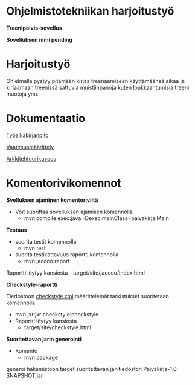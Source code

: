 # Ohjelmistotekniikan harjoitustyö

**Treenipäivis-sovellus**

**Sovelluksen nimi pending**


# Harjoitustyö
Ohjelmalla pystyy pitämään kirjaa treenaamiseen käyttämäänsä aikaa ja kirjaamaan treenissä sattuvia muistiinpanoja kuten loukkaantumisia treeni muotoja yms.

# Dokumentaatio
[Työaikakirjanpito](https://github.com/vendiiro/ot.harjoitustyo/blob/master/dokumentaatio/tuntikirjanpito.md)

[Vaatimusmäärittely](https://github.com/vendiiro/ot.harjoitustyo/blob/master/dokumentaatio/vaatimusmaarittely.md)

[Arkkitehtuurikuvaus](https://github.com/vendiiro/ot.harjoitustyo/blob/master/dokumentaatio/arkkitehtuurikuvaus.md)

 # Komentorivikomennot
 **Svelluksen ajaminen komentoriviltä**
 - Voit suorittaa sovelluksen ajamisen komennolla 
    - mvn compile exec:java -Dexec.mainClass=paivakirja.Main
 
**Testaus**

- suorita testit komennolla
    - mvn test
- suorita testikattavuus raportti komennolla 
     - mvn jacoco:report
     
Raportti löytyy kansiosta 
     - target/site/jacoco/index.html 
     
**Checkstyle-raportti**

Tiedostoon [checkstyle.xml](https://github.com/vendiiro/ot.harjoitustyo/blob/master/Paivakirja/checkstyle.xml) määrittelemät tarkistukset suoritetaan komennolla
 -  mvn jxr:jxr checkstyle:checkstyle
 - Raportti löytyy kansiosta
     - target/site/checkstyle.html

**Suoritettavan jarin generointi**

- Komento 
   - mvn package
 
generoi hakemistoon target suoritettavan jar-tiedoston Paivakirja-1.0-SNAPSHOT.jar
